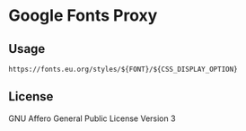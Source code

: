 # Google Fonts Proxy

## Usage

```
https://fonts.eu.org/styles/${FONT}/${CSS_DISPLAY_OPTION}
```

## License

GNU Affero General Public License Version 3
